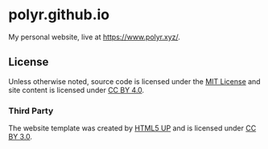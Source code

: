 # polyr.github.io
My personal website, live at https://www.polyr.xyz/.

## License
Unless otherwise noted, source code is licensed under the [MIT License](https://opensource.org/licenses/MIT) and site content is licensed under [CC BY 4.0](https://creativecommons.org/licenses/by/4.0/).

### Third Party
The website template was created by [HTML5 UP](https://html5up.net/) and is licensed under [CC BY 3.0](https://html5up.net/license).
